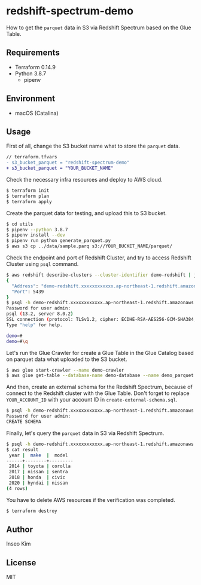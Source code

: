 # redshift-spectrum-demo

How to get the `parquet` data in S3 via Redshift Spectrum based on the Glue Table.

## Requirements

- Terraform 0.14.9
- Python 3.8.7
  - pipenv

## Environment

- macOS (Catalina)

## Usage

First of all, change the S3 bucket name what to store the `parquet` data.

```diff
// terraform.tfvars
- s3_bucket_parquet = "redshift-spectrum-demo"
+ s3_bucket_parquet = "YOUR_BUCKET_NAME"
```

Check the necessary infra resources and deploy to AWS cloud.

```sh
$ terraform init
$ terraform plan
$ terraform apply
```

Create the parquet data for testing, and upload this to S3 bucket.

```sh
$ cd utils
$ pipenv --python 3.8.7
$ pipenv install --dev
$ pipenv run python generate_parquet.py
$ aws s3 cp ../data/sample.parq s3://YOUR_BUCKET_NAME/parquet/
```

Check the endpoint and port of Redshift Cluster, and try to access Redshift Cluster using `psql` command.

```sh
$ aws redshift describe-clusters --cluster-identifier demo-redshift | jq '.Clusters[].Endpoint'
{
  "Address": "demo-redshift.xxxxxxxxxxxx.ap-northeast-1.redshift.amazonaws.com",
  "Port": 5439
}
$ psql -h demo-redshift.xxxxxxxxxxxx.ap-northeast-1.redshift.amazonaws.com -p 5439 -U admin -d demo
Password for user admin:
psql (13.2, server 8.0.2)
SSL connection (protocol: TLSv1.2, cipher: ECDHE-RSA-AES256-GCM-SHA384, bits: 256, compression: off)
Type "help" for help.

demo=#
demo=#\q
```

Let's run the Glue Crawler for create a Glue Table in the Glue Catalog based on parquet data what uploaded to the S3 bucket.

```sh
$ aws glue start-crawler --name demo-crawler
$ aws glue get-table --database-name demo-database --name demo_parquet
```

And then, create an external schema for the Redshift Spectrum, because of connect to the Redshift cluster with the Glue Table. Don't forget to replace `YOUR_ACCOUNT_ID` with your account ID in `create-external-schema.sql`.

```sh
$ psql -h demo-redshift.xxxxxxxxxxxx.ap-northeast-1.redshift.amazonaws.com -p 5439 -U admin -d demo < sql/create-external-schema.sql
Password for user admin:
CREATE SCHEMA
```

Finally, let's query the `parquet` data in S3 via Redshift Spectrum.

```sh
$ psql -h demo-redshift.xxxxxxxxxxxx.ap-northeast-1.redshift.amazonaws.com -p 5439 -U admin -d demo < sql/get-parquet.sql > result
$ cat result
 year |  make  |  model
------+--------+---------
 2014 | toyota | corolla
 2017 | nissan | sentra
 2018 | honda  | civic
 2020 | hyndai | nissan
(4 rows)
```

You have to delete AWS resources if the verification was completed.

```sh
$ terraform destroy
```

## Author

Inseo Kim

## License

MIT
